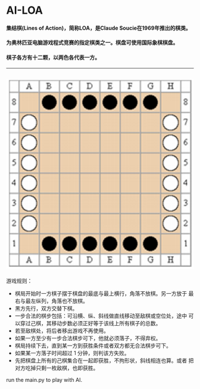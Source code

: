 # AI-LOA
#### 集结棋(Lines of Action)，简称LOA，是Claude Soucie在1969年推出的棋类。
#### 为奥林匹亚电脑游戏程式竞赛的指定棋类之一。棋盘可使用国际象棋棋盘。
#### 棋子各方有十二颗，以两色各代表一方。
----
![](img/pic.png)
---
游戏规则：
- 棋局开始时一方棋子摆于棋盘的最底与最上横行，角落不放棋。另一方放于
最右与最左纵列，角落也不放棋。
- 黑方先行，双方交替下棋。
- 一步合法的棋步包括：可沿横、纵、斜线做直线移动至敌棋或空位处，途中
可以穿过己棋，其移动步数必须正好等于该线上所有棋子的总数。
- 若至敌棋处，将后者移出游戏不再使用。
- 如果一方至少有一步合法棋步可下，他就必须落子，不得弃权。
- 棋局持续下去，直到某一方到获胜条件或者双方都无合法棋步可下。
- 如果某一方落子时间超过 1 分钟，则判该方失败。
- 先把棋盘上所有的己棋集合在一起即获胜，不拘形状，斜线相连也算。或者
把对方吃掉只剩一枚敌棋，也即获胜。

run the main.py to play with AI.